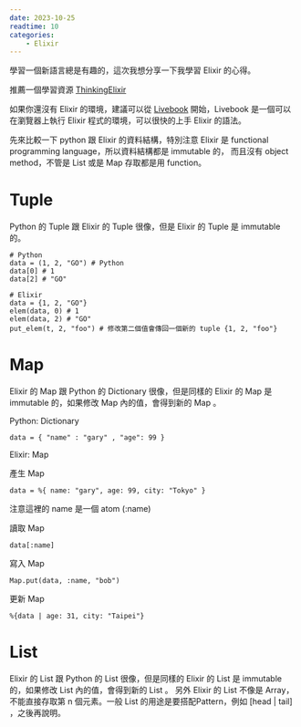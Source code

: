 ```yaml
---
date: 2023-10-25
readtime: 10
categories:
    - Elixir
---
```


學習一個新語言總是有趣的，這次我想分享一下我學習 Elixir 的心得。

推薦一個學習資源 [ThinkingElixir](https://thinkingelixir.com/available-courses/pattern-matching/)

如果你還沒有 Elixir 的環境，建議可以從 [Livebook](https://livebook.dev/) 開始，Livebook 是一個可以在瀏覽器上執行 Elixir 程式的環境，可以很快的上手 Elixir 的語法。

先來比較一下 python 跟 Elixir 的資料結構，特別注意 Elixir 是 functional programming language，所以資料結構都是 immutable 的，
而且沒有 object method，不管是 List 或是 Map 存取都是用 function。

# Tuple
Python 的 Tuple 跟 Elixir 的 Tuple 很像，但是 Elixir 的 Tuple 是 immutable 的。

    # Python
    data = (1, 2, "GO") # Python
    data[0] # 1
    data[2] # "GO"

    # Elixir
    data = {1, 2, "GO"}
    elem(data, 0) # 1
    elem(data, 2) # "GO"
    put_elem(t, 2, "foo") # 修改第二個值會傳回一個新的 tuple {1, 2, "foo"}



# Map
Elixir 的 Map 跟 Python 的 Dictionary 很像，但是同樣的 Elixir 的 Map 是 immutable 的，如果修改 Map 內的值，會得到新的 Map 。

Python: Dictionary

    data = { "name" : "gary" , "age": 99 }

Elixir: Map

產生 Map

    data = %{ name: "gary", age: 99, city: "Tokyo" }

注意這裡的 name 是一個 atom (:name)

讀取 Map

    data[:name]

寫入 Map

    Map.put(data, :name, "bob")

更新 Map

    %{data | age: 31, city: "Taipei"}

# List
Elixir 的 List 跟 Python 的 List 很像，但是同樣的 Elixir 的 List 是 immutable 的，如果修改 List 內的值，會得到新的 List 。
另外 Elixir 的 List 不像是 Array，不能直接存取第 n 個元素。一般 List 的用途是要搭配Pattern，例如 [head | tail] ，之後再說明。
